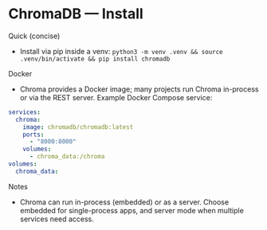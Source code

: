 # ChromaDB — Install

Quick (concise)
- Install via pip inside a venv: `python3 -m venv .venv && source .venv/bin/activate && pip install chromadb`

Docker
- Chroma provides a Docker image; many projects run Chroma in-process or via the REST server. Example Docker Compose service:

```yaml
services:
  chroma:
    image: chromadb/chromadb:latest
    ports:
      - "8000:8000"
    volumes:
      - chroma_data:/chroma
volumes:
  chroma_data:
```

Notes
- Chroma can run in-process (embedded) or as a server. Choose embedded for single-process apps, and server mode when multiple services need access.
